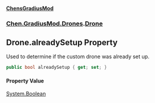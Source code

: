 #### [ChensGradiusMod](index 'index')
### [Chen.GradiusMod.Drones](Y_iPobZkdIiJ9feSuBjDaQ 'Chen.GradiusMod.Drones').[Drone](o+an11PxrqGB40HSHXgvpQ 'Chen.GradiusMod.Drones.Drone')
## Drone.alreadySetup Property
Used to determine if the custom drone was already set up.  
```csharp
public bool alreadySetup { get; set; }
```
#### Property Value
[System.Boolean](https://docs.microsoft.com/en-us/dotnet/api/System.Boolean 'System.Boolean')

